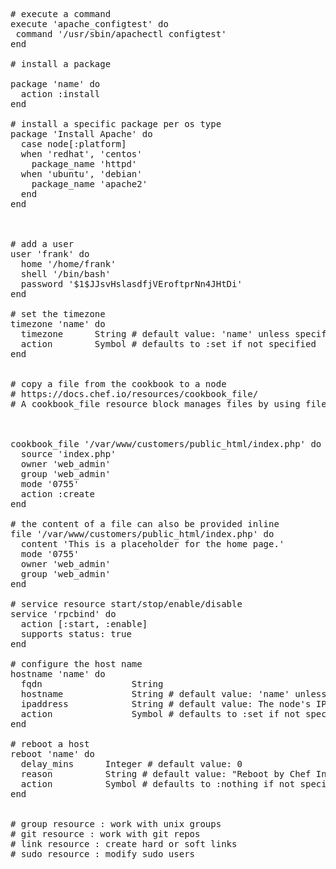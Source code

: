 <pre> 
# execute a command
execute 'apache_configtest' do
 command '/usr/sbin/apachectl configtest'
end

# install a package

package 'name' do
  action :install
end

# install a specific package per os type
package 'Install Apache' do
  case node[:platform]
  when 'redhat', 'centos'
    package_name 'httpd'
  when 'ubuntu', 'debian'
    package_name 'apache2'
  end
end



# add a user
user 'frank' do
  home '/home/frank'
  shell '/bin/bash'
  password '$1$JJsvHslasdfjVEroftprNn4JHtDi'
end

# set the timezone
timezone 'name' do
  timezone      String # default value: 'name' unless specified
  action        Symbol # defaults to :set if not specified
end


# copy a file from the cookbook to a node
# https://docs.chef.io/resources/cookbook_file/
# A cookbook_file resource block manages files by using files that exist within a cookbook’s /files directory. For example, to write the home page for an Apache # website:



cookbook_file '/var/www/customers/public_html/index.php' do
  source 'index.php'
  owner 'web_admin'
  group 'web_admin'
  mode '0755'
  action :create
end

# the content of a file can also be provided inline
file '/var/www/customers/public_html/index.php' do
  content '<html>This is a placeholder for the home page.</html>'
  mode '0755'
  owner 'web_admin'
  group 'web_admin'
end

# service resource start/stop/enable/disable
service 'rpcbind' do
  action [:start, :enable]
  supports status: true
end

# configure the host name
hostname 'name' do
  fqdn                 String
  hostname             String # default value: 'name' unless specified
  ipaddress            String # default value: The node's IP address as determined by Ohai.
  action               Symbol # defaults to :set if not specified
end

# reboot a host
reboot 'name' do
  delay_mins      Integer # default value: 0
  reason          String # default value: "Reboot by Chef Infra Client"
  action          Symbol # defaults to :nothing if not specified
end


# group resource : work with unix groups
# git resource : work with git repos
# link resource : create hard or soft links
# sudo resource : modify sudo users
